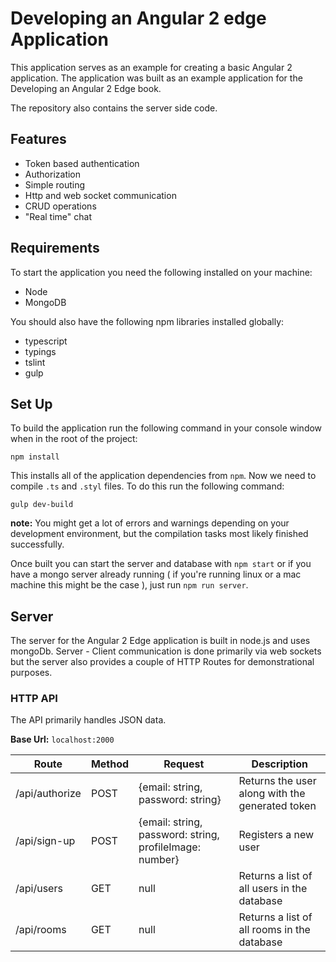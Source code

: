 # Developing an Angular 2 edge Application

This application serves as an example for creating a basic Angular 2 application. The application was built as an example application for the Developing an Angular 2 Edge book.

The repository also contains the server side code.

## Features

* Token based authentication
* Authorization
* Simple routing
* Http and web socket communication
* CRUD operations
* "Real time" chat

## Requirements

To start the application you need the following installed on your machine:

 * Node
 * MongoDB

You should also have the following npm libraries installed globally:

* typescript
* typings
* tslint
* gulp

## Set Up

To build the application run the following command in your console window when in the root of the project:  
```
npm install
```

This installs all of the application dependencies from `npm`.
Now we need to compile `.ts` and `.styl` files. To do this run the following command: 

```
gulp dev-build
```

**note:** You might get a lot of errors and warnings depending on your development environment, but the compilation tasks most likely finished successfully.  

Once built you can start the server and database with `npm start` or if you have a mongo server already running ( if you're running linux or a mac machine this might be the case ), just run `npm run server`.

## Server

The server for the Angular 2 Edge application is built in node.js and uses mongoDb. Server - Client communication is done primarily via web sockets but the server also 
provides a couple of HTTP Routes for demonstrational purposes.     

### HTTP API 

The API primarily handles JSON data.

**Base Url:** `localhost:2000`

Route | Method | Request | Description
------------ | ------------- | ------------- | -------------
/api/authorize | POST | {email: string, password: string} | Returns the user along with the generated token
/api/sign-up | POST | {email: string, password: string, profileImage: number} | Registers a new user
/api/users | GET | null | Returns a list of all users in the database
/api/rooms | GET | null | Returns a list of all rooms in the database
